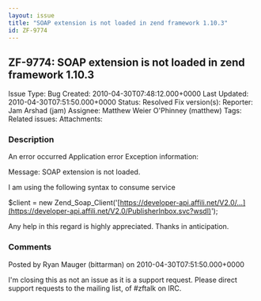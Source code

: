 ```yaml
---
layout: issue
title: "SOAP extension is not loaded in zend framework 1.10.3"
id: ZF-9774
---
```


ZF-9774: SOAP extension is not loaded in zend framework 1.10.3
--------------------------------------------------------------

 Issue Type: Bug Created: 2010-04-30T07:48:12.000+0000 Last Updated: 2010-04-30T07:51:50.000+0000 Status: Resolved Fix version(s): 
 Reporter:  Jam Arshad (jam)  Assignee:  Matthew Weier O'Phinney (matthew)  Tags: 
 Related issues: 
 Attachments: 
### Description

An error occurred Application error Exception information:

Message: SOAP extension is not loaded.

I am using the following syntax to consume service

$client = new Zend\_Soap\_Client('[https://developer-api.affili.net/V2.0/…](https://developer-api.affili.net/V2.0/PublisherInbox.svc?wsdl)');

Any help in this regard is highly appreciated. Thanks in anticipation.

 

 

### Comments

Posted by Ryan Mauger (bittarman) on 2010-04-30T07:51:50.000+0000

I'm closing this as not an issue as it is a support request. Please direct support requests to the mailing list, of #zftalk on IRC.

 

 